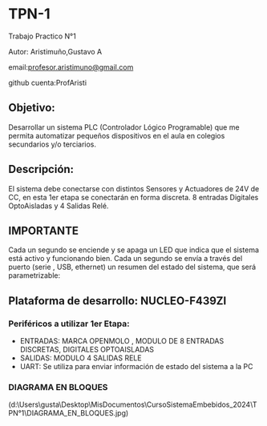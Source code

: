 # TPN-1
Trabajo Practico N°1

Autor: Aristimuño,Gustavo A 

email:profesor.aristimuno@gmail.com

github cuenta:ProfAristi

## Objetivo:
Desarrollar un sistema PLC (Controlador Lógico Programable) que me permita automatizar pequeños dispositivos en el aula en colegios secundarios y/o terciarios.
## Descripción:
El sistema debe conectarse con distintos Sensores y Actuadores de 24V de CC, en esta 1er etapa se conectarán en forma discreta. 8 entradas Digitales OptoAisladas  y 4 Salidas Relé.
## IMPORTANTE
Cada un segundo se enciende y se apaga un LED que indica que el sistema está activo y funcionando bien.
Cada un segundo se envía a través del puerto (serie , USB, ethernet) un resumen del estado del sistema, que será parametrizable:
## Plataforma de desarrollo: NUCLEO-F439ZI
### Periféricos a utilizar 1er Etapa:
-  ENTRADAS: MARCA OPENMOLO , MODULO DE  8 ENTRADAS DISCRETAS, DIGITALES OPTOAISLADAS
-  SALIDAS: MODULO 4 SALIDAS RELE
-  UART: Se utiliza para enviar información de estado del sistema a la PC
### DIAGRAMA EN BLOQUES 
(d:\Users\gusta\Desktop\MisDocumentos\CursoSistemaEmbebidos_2024\TPN°1\DIAGRAMA_EN_BLOQUES.jpg)
